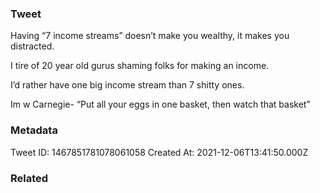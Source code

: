 ### Tweet
Having “7 income streams” doesn’t make you wealthy, it makes you distracted.

I tire of 20 year old gurus shaming folks for making an income. 

I’d rather have one big income stream than 7 shitty ones. 

Im w Carnegie- “Put all your eggs in one basket, then watch that basket”

### Metadata
Tweet ID: 1467851781078061058
Created At: 2021-12-06T13:41:50.000Z

### Related

